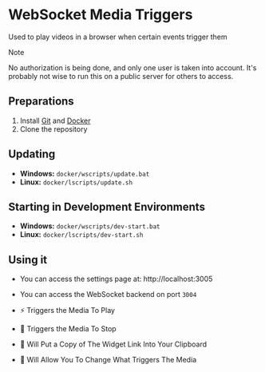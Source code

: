 # WebSocket Media Triggers

Used to play videos in a browser when certain events trigger them

> [!NOTE]
> No authorization is being done, and only one user is taken into account.
> It's probably not wise to run this on a public server for others to access.

## Preparations

1. Install [Git](https://git-scm.com/) and [Docker](https://www.docker.com/products/docker-desktop/)
2. Clone the repository

## Updating

- **Windows:** `docker/wscripts/update.bat`
- **Linux:** `docker/lscripts/update.sh`

## Starting in Development Environments

- **Windows:** `docker/wscripts/dev-start.bat`
- **Linux:** `docker/lscripts/dev-start.sh`

## Using it
- You can access the settings page at: http://localhost:3005
- You can access the WebSocket backend on port `3004`

- ⚡ Triggers the Media To Play
- 🛑 Triggers the Media To Stop
- 🔗 Will Put a Copy of The Widget Link Into Your Clipboard
- 🔧 Will Allow You To Change What Triggers The Media
